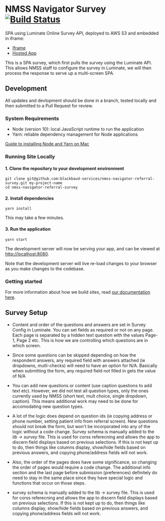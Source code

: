 # NMSS Navigator Survey [![Build Status](https://travis-ci.com/blackbaud-services/nmss-navigator-referral-survey.svg?token=ndsoyNuX4LzdzVnawZqB&branch=master)](https://travis-ci.com/blackbaud-services/nmss-navigator-referral-survey)

SPA using Luminate Online Survey API, deployed to AWS S3 and embedded in iframe:
- [Iframe](https://secure.nationalmssociety.org/site/SPageServer?pagename=navigator_referral_survey)
- [Hosted App](https://nmss-referral-survey.blackbaud-sites.com)

This is a SPA survey, which first pulls the survey using the Luminate API. This allows NMSS staff to configure the survey in Luminate, we will then process the response to serve up a multi-screen SPA.

## Development
All updates and devlopment should be done in a branch, tested locally and then submitted to a Pull Request for review.

### System Requirements

- Node (version 10): local JavaScript runtime to run the application
- Yarn: reliable dependency management for Node applications

[Guide to installing Node and Yarn on Mac](https://medium.com/@itsromiljain/the-best-way-to-install-node-js-npm-and-yarn-on-mac-osx-4d8a8544987a)

### Running Site Locally

#### 1. Clone the repository to your development environment

```
git clone git@github.com:blackbaud-services/nmss-navigator-referral-survey.git my-project-name
cd nmss-navigator-referral-survey
```

#### 2. Install dependencies

```
yarn install
```

This may take a few minutes.


#### 3. Run the application

```
yarn start
```

The development server will now be serving your app, and can be viewed at [http://localhost:8080](http://localhost:8080).

Note that the development server will live re-load changes to your browser as you make changes to the codebase.

### Getting started

For more information about how we build sites, read [our documentation here](https://blackbaud-professional-services.github.io/services-engineering).


## Survey Setup

- Content and order of the questions and answers are set in Survey Config in Luminate. You can set fields as required or not on any page. Each page is separated by a hidden text question with the values Page-1, Page 2 etc. This is how we are controlling which questions are in which screen.

- Since some questions can be skipped depending on how the respondent answers, any required field with answers attached (ie dropdowns, mutli-checks) will need to have an option for N/A. Basically when submitting the form, any required field not filled in gets the value of N/A

- You can add new questions or content (use caption questions to add text etc). However, we did not test all question types, only the ones currently used by NMSS (short text, mult choice, single dropdown, caption). This means additional work may need to be done for accomodating new question types.

- A lot of the logic does depend on question ids (ie copying address or phone number, setting patient info from referral screen). New questions should not break the form, but won't be incorporated into any of the logic without a code change. Survey schema is manually added to the *lib -> survey* file. This is used for corss referecning and allows the app to discern field displays based on previous selections. If this is not kept up to do, then things like columns display, show/hide fields based on previous answers, and copying phone/address fields will not work.

- Also, the order of the pages does have some significance, so changing the order of pages would require a code change. The additional info section and the last page before submission (preferences) definitely do need to stay in the same place since they have special logic and functions that occur on those steps.

- survey schema is manually added to the lib -> survey file. This is used for corss referecning and allows the app to discern field displays based on previous selections. If this is not kept up to do, then things like columns display, show/hide fields based on previous answers, and copying phone/address fields will not work.

